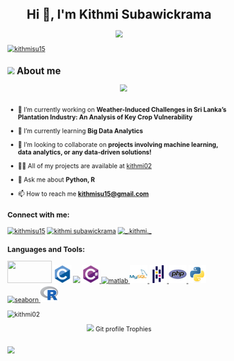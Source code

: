 <h1 align="center">Hi 👋, I'm Kithmi Subawickrama</h1>

<p align="center">
  <a href="https://github.com/DenverCoder1/readme-typing-svg"><img src="https://readme-typing-svg.herokuapp.com?font=Time+New+Roman&color=%23C8BE25&size=25&center=true&vCenter=true&width=600&height=100&lines=Data+Science+Undergraduate;Passionate+about+Data+and+AI;Turning+Data+into+Insights;Love+bringing+data+to+life"></a>
</p>


<p align="left"> <a href="https://twitter.com/kithmisu15" target="blank"><img src="https://img.shields.io/twitter/follow/kithmisu15?logo=twitter&style=for-the-badge" alt="kithmisu15" /></a> </p>

## <picture><img src = "https://github.com/7oSkaaa/7oSkaaa/blob/main/Images/about_me.gif?raw=true" width = 50px></picture> About me

<picture> <img align="right" src="https://github.com/7oSkaaa/7oSkaaa/blob/main/Images/Right_Side.gif?raw=true" width = 250px></picture>

<br><br>
- 🔭 I’m currently working on **Weather-Induced Challenges in Sri Lanka’s Plantation Industry: An Analysis of Key Crop Vulnerability**

- 🌱 I’m currently learning **Big Data Analytics**

- 👯 I’m looking to collaborate on **projects involving machine learning, data analytics, or any data-driven solutions!**

- 👨‍💻 All of my projects are available at [kithmi02](kithmi02)

- 💬 Ask me about **Python, R**

- 📫 How to reach me **kithmisu15@gmail.com**

<h3 align="left">Connect with me:</h3>
<p align="left">
<a href="https://twitter.com/kithmisu15" target="blank"><img align="center" src="https://raw.githubusercontent.com/rahuldkjain/github-profile-readme-generator/master/src/images/icons/Social/twitter.svg" alt="kithmisu15" height="30" width="40" /></a>
<a href="https://linkedin.com/in/kithmi subawickrama" target="blank"><img align="center" src="https://raw.githubusercontent.com/rahuldkjain/github-profile-readme-generator/master/src/images/icons/Social/linked-in-alt.svg" alt="kithmi subawickrama" height="30" width="40" /></a>
<a href="https://instagram.com/_.kithmi._" target="blank"><img align="center" src="https://raw.githubusercontent.com/rahuldkjain/github-profile-readme-generator/master/src/images/icons/Social/instagram.svg" alt="_.kithmi._" height="30" width="40" /></a>
</p>

<h3 align="left">Languages and Tools:</h3>
<p align="left"> 
   <img height="50" src="https://matplotlib.org/2.2.5/_images/sphx_glr_logos2_001.png" width='100'> 
   <img src="https://raw.githubusercontent.com/devicons/devicon/master/icons/c/c-original.svg" alt="c" width="40" height="40"/> 
  <a href="https://www.cprogramming.com/" target="_blank" rel="noreferrer"> 
  </a> 
  <img height="50" src="https://www.vectorlogo.zone/logos/jupyter/jupyter-ar21.svg"> 
  <a href="https://www.w3schools.com/cs/" target="_blank" rel="noreferrer"> 
    <img src="https://raw.githubusercontent.com/devicons/devicon/master/icons/csharp/csharp-original.svg" alt="csharp" width="40" height="40"/> 
  </a> 
  <a href="https://www.mathworks.com/" target="_blank" rel="noreferrer"> 
    <img src="https://upload.wikimedia.org/wikipedia/commons/2/21/Matlab_Logo.png" alt="matlab" width="40" height="40"/> 
  </a> 
  <a href="https://www.mysql.com/" target="_blank" rel="noreferrer"> 
    <img src="https://raw.githubusercontent.com/devicons/devicon/master/icons/mysql/mysql-original-wordmark.svg" alt="mysql" width="40" height="40"/> 
  </a> 
  <a href="https://pandas.pydata.org/" target="_blank" rel="noreferrer"> 
    <img src="https://raw.githubusercontent.com/devicons/devicon/2ae2a900d2f041da66e950e4d48052658d850630/icons/pandas/pandas-original.svg" alt="pandas" width="40" height="40"/> 
  </a> 
  <a href="https://www.php.net" target="_blank" rel="noreferrer"> 
    <img src="https://raw.githubusercontent.com/devicons/devicon/master/icons/php/php-original.svg" alt="php" width="40" height="40"/> 
  </a> 
  <a href="https://www.python.org" target="_blank" rel="noreferrer"> 
    <img src="https://raw.githubusercontent.com/devicons/devicon/master/icons/python/python-original.svg" alt="python" width="40" height="40"/> 
  </a> 
  <a href="https://seaborn.pydata.org/" target="_blank" rel="noreferrer"> 
    <img src="https://seaborn.pydata.org/_images/logo-mark-lightbg.svg" alt="seaborn" width="40" height="40"/> 
  </a> 
  <a href="https://www.r-project.org/" target="_blank" rel="noreferrer"> 
    <img src="https://raw.githubusercontent.com/devicons/devicon/master/icons/r/r-original.svg" alt="r" width="40" height="40"/> 
  </a> 
</p>

<p>
  <img align="center" src="https://github-readme-stats.vercel.app/api/top-langs?username=kithmi02&show_icons=true&locale=en&layout=compact&langs_count=8&hide=php" alt="kithmi02" />
</p>
<p align="center"><img src="https://media.giphy.com/media/QaMcXSekUWx7aogAUr/giphy.gif" width="30" />&nbsp;Git profile Trophies</p><br>
<img src="https://github-profile-trophy.vercel.app/?username=kithmi02&theme=juicyfresh&no-bg=true" />



